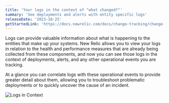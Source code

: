 ```yaml
---
title: 'Your logs in the context of "what changed?"'
summary: 'See deployments and alerts with entity specific logs'
releaseDate: '2023-10-25'
getStartedLink: 'https://docs.newrelic.com/docs/change-tracking/change-tracking-introduction/'
---
```


Logs can provide valuable information about what is happening to the entities that make up your systems. New Relic allows you to view your logs in relation to the health and performance measures that are already being collected from these components, and now you can see those logs in the context of deployments, alerts, and any other operational events you are tracking.

At a glance you can correlate logs with these operational events to provide greater detail about them, allowing you to troubleshoot problematic deployments or to quickly uncover the cause of an incident.

![Logs in Context](/images/whats-new-10-15-logs-in-context.webp 'Logs in context')
